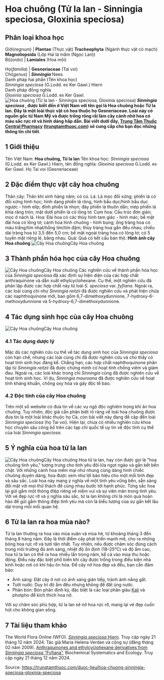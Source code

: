 # Hoa chuông (Tử la lan - Sinningia speciosa, Gloxinia speciosa)

Phân loại khoa học  
---  
Giới(_regnum_) |  **Plantae** (Thực vật) **Tracheophyta** (Ngành thực vật có mạch) **Magnoliopsida** (Lớp Hai lá mầm (Ngọc Lan))  
Bộ(_ordo_) | **Lamiales** (Hoa môi)  
  
Họ(_familia_) | **Gesneriaceae** (Tai voi)  
Chi(_genus_) | **_Sinningia_** Nees  
Danh pháp hai phần (Tên khoa học)  
_Sinningia speciosa_ (G.Lodd. ex Ker Gawl.) Hiern  
Danh pháp đồng nghĩa  
_Gloxinia speciosa_ G.Lodd. ex Ker Gawl.  
![Hoa chuông \(Tử la lan - Sinningia speciosa, Gloxinia speciosa\)](https://trungtamthuoc.com/images/others/hoa-chuong-3-4210.jpg)
**_Sinningia speciosa_ , được biết đến ở Việt Nam với tên gọi là Hoa chuông hoặc Tử la lan. Đây là một loài thực vật có hoa thuộc họ Gesneriaceae. Loài này có nguồn gốc từ Nam Mỹ và được trồng rộng rãi làm cây cảnh nhờ hoa có màu sắc rực rỡ và hình dáng hấp dẫn. Bài viết dưới đây, [Trung Tâm Thuốc Central Pharmacy](https://trungtamthuoc.com/ "Trung Tâm Thuốc Central Pharmacy") ([trungtamthuoc.com](https://trungtamthuoc.com/ "trungtamthuoc.com")) sẽ cung cấp cho bạn đọc những thông tin chi tiết**.
##  1 Giới thiệu
Tên Việt Nam: **Hoa chuông, Tử la lan**
Tên khoa học: _Sinningia speciosa_ (G.Lodd. ex Ker Gawl.) Hiern, tên đồng nghĩa:  _Gloxinia speciosa_ G.Lodd. ex Ker Gawl.
Họ Tai voi (Gesneriaceae)
##  2 Đặc điểm thực vật cây hoa chuông
Thân cây: Thân khí sinh hàng năm; có củ.
Lá: Lá mọc đối xứng; phiến lá có đối xứng hình học; hình dạng phiến lá rộng, hình bầu dục/hình bầu dục ngược - hình elip; đỉnh phiến lá nhọn; đáy phiến lá thuôn dần; mép phiến lá khía răng tròn; mặt dưới phiến lá có lông tơ.
Cụm hoa: Cấu trúc đơn giản; mọc ở nách lá.
Hoa: Đài hoa có các thùy hình tam giác - hình mác; bề mặt đài hoa có lông tơ; cánh hoa hình chuông - hình bụng; ống tràng hoa có màu trắng/tím nhạt/hồng tím/tím đậm; thùy tràng hoa gần đều nhau; chiều dài tràng hoa từ 3,5 đến 5,0 cm; bề mặt ngoài tràng hoa có lông tơ; có 5 tuyến mật riêng lẻ, bằng nhau.
Quả: Quả có kết cấu bán thịt.
**Hình ảnh cây Hoa chuông**
![Cây Hoa chuông](https://trungtamthuoc.com/images/item/hoa-chuong-1.jpg)Cây Hoa chuông
##  3 Thành phần hóa học của cây Hoa chuông
![Cây Hoa chuông](https://trungtamthuoc.com/images/item/hoa-chuong-2.jpg)Cây Hoa chuông
Các nghiên cứu về thành phần hóa học của _Sinningia speciosa_ đã xác định sự hiện diện của các hợp chất anthraquinone và dẫn xuất ethylcyclohexane. Cụ thể, một nghiên cứu đã phân lập được các hợp chất này từ loài _S. speciosa_ var. _fyfiana_.
Ngoài ra, các loài cùng chi như _Sinningia reitzii_ đã được nghiên cứu và phát hiện chứa các naphthoquinone mới, bao gồm 6,7-dimethoxydunnione, 7-hydroxy-6-methoxydunnione và 5-hydroxy-6,7-dimethoxydunnione.
##  4 Tác dụng sinh học của cây Hoa chuông
![Cây Hoa chuông](https://trungtamthuoc.com/images/item/hoa-chuong-4.jpg)Cây Hoa chuông
### 4.1 Tác dụng dược lý
Mặc dù các nghiên cứu cụ thể về tác dụng sinh học của _Sinningia speciosa_ còn hạn chế, nhưng các loài cùng chi đã được nghiên cứu và cho thấy có hoạt tính sinh học đáng kể. Chẳng hạn, các hợp chất naphthoquinone phân lập từ _Sinningia reitzii_ đã được chứng minh có hoạt tính chống viêm và giảm đau.
Ngoài ra, các loài khác trong chi _Sinningia_ cũng đã được nghiên cứu về hoạt tính sinh học. Ví dụ, _Sinningia mauroana_ đã được nghiên cứu về hoạt tính kháng khuẩn, chống oxy hóa và gây độc tế bào.
### 4.2 Độc tính của cây Hoa chuông
Trên một số website có đưa tin về các vụ ngộ độc nghiêm trọng khi ăn hoa chuông. Tuy nhiên, độc giả cần phân biệt rõ ràng về loài hoa chuông được đưa tin là một loài khác thuộc họ Cà, còn bài viết này đang đề cập đến loài _Sinningia speciosa_ (họ Tai voi). Hiện tại, chưa có nhiều nghiên cứu khoa học chuyên sâu công bố trên các tạp chí quốc tế uy tín về độc tính cụ thể của loài _Sinningia speciosa_.
##  5 Ý nghĩa của hoa tử la lan
![Cây Hoa chuông](https://trungtamthuoc.com/images/item/hoa-chuong-5.jpg)Cây Hoa chuông
Hoa tử la lan, hay còn được gọi là "hoa chuông tình yêu," tượng trưng cho tình yêu đôi lứa ngọt ngào và gắn kết bền chặt. Với những cánh hoa mềm mại như nhung cùng dáng hình chiếc chuông duyên dáng, hoa được xem như lời báo hiệu cho một mối tình đẹp và sâu sắc.
Loài hoa này mang ý nghĩa về một tình yêu vững bền, sẵn sàng đối mặt với mọi thử thách để cùng nhau bước tới hạnh phúc. Từng sắc hoa lại gửi gắm một thông điệp riêng về niềm vui và sự viên mãn trong tình yêu. Với vẻ đẹp rực rỡ và ý nghĩa sâu sắc, tử la lan không chỉ là món quà hoàn hảo để gửi gắm thông điệp tình yêu mà còn là biểu tượng của sự gắn kết lâu dài trong mỗi mối quan hệ.
##  6 Tử la lan ra hoa mùa nào?
Tử la lan thường ra hoa vào mùa xuân và mùa hè, từ khoảng tháng 3 đến tháng 8 hàng năm. Đây là thời điểm cây phát triển mạnh mẽ, cho ra những bông hoa rực rỡ và tươi tắn nhất.
Tuy nhiên, nếu được chăm sóc đúng cách trong môi trường đủ ánh sáng, nhiệt độ ổn định (18–25°C) và độ ẩm cao, hoa tử la lan có thể ra hoa nhiều lần trong năm, kể cả vào mùa thu hoặc đông. Điều này đặc biệt phổ biến khi cây được trồng trong điều kiện nhà kính hoặc nơi có khí hậu ôn hòa.
Để cây nở hoa đẹp và đều, bạn cần đảm bảo:
  * Ánh sáng: Đặt cây ở nơi có ánh sáng gián tiếp, tránh ánh nắng gắt.
  * Tưới nước: Duy trì độ ẩm đều nhưng không để đất úng nước.
  * Phân bón: Bón phân định kỳ, đặc biệt là các loại phân giàu [Kali](https://trungtamthuoc.com/hoat-chat/kali "Kali") và photpho để kích thích hoa nở.


Với sự chăm sóc phù hợp, tử la lan sẽ nở hoa rực rỡ, mang lại vẻ đẹp cuốn hút cho không gian sống.
##  7 Tài liệu tham khảo
The World Flora Online (WFO). [_Sinningia speciosa_ Hiern](https://www.worldfloraonline.org/taxon/wfo-0000497309). Truy cập ngày 21 tháng 12 năm 2024.
Tác giả Maria Helena Verdan và cộng sự (đăng tháng 02 năm 2009). [Anthraquinones and ethylcyclohexane derivatives from _Sinningia speciosa_ “Fyfiana”](http://dx.doi.org/10.1016/j.bse.2008.11.009), Biochemical Systematics and Ecology. Truy cập ngày 21 tháng 12 năm 2024. 


Source: https://trungtamthuoc.com/duoc-lieu/hoa-chuong-sinningia-speciosa-gloxinia-speciosa